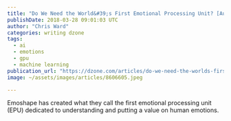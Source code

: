 ```yaml
---
title: "Do We Need the World&#39;s First Emotional Processing Unit? [Audio]"
publishDate: 2018-03-28 09:01:03 UTC
author: "Chris Ward"
categories: writing dzone
tags:
  - ai
  - emotions
  - gpu
  - machine learning
publication_url: "https://dzone.com/articles/do-we-need-the-worlds-first-emotional-processing-u"
image: ~/assets/images/articles/8606605.jpeg

---
```

Emoshape has created what they call the first emotional processing unit (EPU) dedicated to understanding and putting a value on human emotions.

